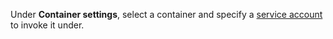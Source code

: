 Under **Container settings**, select a container and specify a [service account](../../iam/concepts/users/service-accounts.md) to invoke it under.